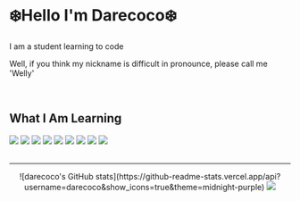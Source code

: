 <h1>❄️Hello I'm Darecoco❄️</h1>
<div align=left>
  <p>I am a student learning to code</p>
  <p>Well, if you think my nickname is difficult in pronounce, please call me 'Welly'<p>
</div>
<br>
<h2>What I Am Learning</h2>
<div align=left>
  <img src="https://img.shields.io/badge/C-A8B9CC?style=flat&logo=C&logoColor=white">
  <img src="https://img.shields.io/badge/c++-00599C?style=flat&logo=c%2B%2B&logoColor=white">
  <img src="https://img.shields.io/badge/java-007396?style=flat&logo=CoffeeScript&logoColor=white">
  <img src="https://img.shields.io/badge/HTML-E34F26?style=flat&logo=HTML5&logoColor=white">
  <img src="https://img.shields.io/badge/CSS-1572B6?style=flat&logo=CSS3&logoColor=white">
  <img src="https://img.shields.io/badge/JS-F7DF1E?style=flat&logo=JavaScript&logoColor=black">
  <img src="https://img.shields.io/badge/PHP-777BB4?style=flat&logo=PHP&logoColor=white">
  <img src="https://img.shields.io/badge/MySQL-4479A1?style=flat&logo=MySQL&logoColor=white">
  <img src="https://img.shields.io/badge/Kotlin-7F52FF?style=flat&logo=Kotlin&logoColor=white">
</div>
<br><hr>
<div align=center>
![darecoco's GitHub stats](https://github-readme-stats.vercel.app/api?username=darecoco&show_icons=true&theme=midnight-purple)
<a href="https://hits.seeyoufarm.com"><img src="https://hits.seeyoufarm.com/api/count/incr/badge.svg?url=https%3A%2F%2Fgithub.com%2Fdarecoco%2Fdarecoco.git&count_bg=%2379C83D&title_bg=%23646464&icon=github.svg&icon_color=%23E7E7E7&title=hits&edge_flat=false"/></a>
</div>
